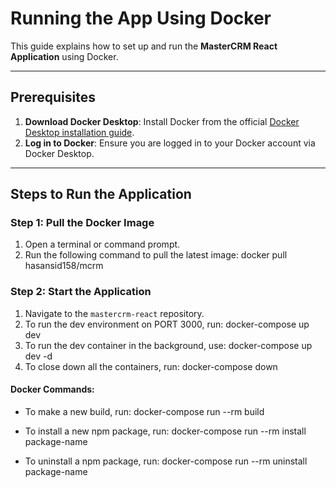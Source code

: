 # Running the App Using Docker

This guide explains how to set up and run the **MasterCRM React Application** using Docker.

---

## Prerequisites

1. **Download Docker Desktop**: Install Docker from the official [Docker Desktop installation guide](https://docs.docker.com/desktop/setup/install/windows-install/).
2. **Log in to Docker**: Ensure you are logged in to your Docker account via Docker Desktop.

---

## Steps to Run the Application

### Step 1: Pull the Docker Image
1. Open a terminal or command prompt.
2. Run the following command to pull the latest image:
   docker pull hasansid158/mcrm

### Step 2: Start the Application
1. Navigate to the `mastercrm-react` repository.
2. To run the dev environment on PORT 3000, run:
  docker-compose up dev
3. To run the dev container in the background, use:
  docker-compose up dev -d
4. To close down all the containers, run:
  docker-compose down


#### Docker Commands:
- To make a new build, run:
  docker-compose run --rm build

- To install a new npm package, run:
  docker-compose run --rm install package-name

- To uninstall a npm package, run:
  docker-compose run --rm uninstall package-name

